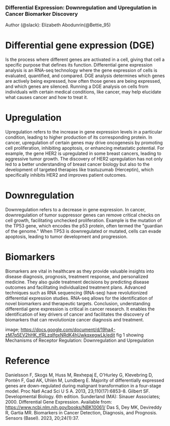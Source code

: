 ### Differential Expression: Downregulation and Upregulation in Cancer Biomarker Discovery<a id="Differential Expression: Downregulation-and-Upregulation-in-Cancer-Biomarker-Discovery"></a>
Author (@slack): Elizabeth Abodunrin(@Bettie_95)

# Differential gene expression (DGE)

Is the process where different genes are activated in a cell, giving that cell a specific purpose that defines its function. Differential gene expression analysis is an RNA-seq technology where the gene expression of cells is evaluated, quantified, and compared. DGE analysis determines which genes are actively being expressed, how often those genes are being expressed, and which genes are silenced. Running a DGE analysis on cells from individuals with certain medical conditions, like cancer, may help elucidate what causes cancer and how to treat it.

# Upregulation 

Upregulation refers to the increase in gene expression levels  in a particular condition, leading to higher production of its corresponding protein. In cancer, upregulation of certain genes may drive oncogenesis by promoting cell proliferation, inhibiting apoptosis, or enhancing metastatic potential. For example, the gene HER2 is upregulated in some breast cancers, leading to aggressive tumor growth. The discovery of HER2 upregulation has not only led to a better understanding of breast cancer biology but also to the development of targeted therapies like trastuzumab (Herceptin), which specifically inhibits HER2 and improves patient outcomes. 

# Downregulation 

Downregulation refers to a decrease in gene expression. In cancer, downregulation of tumor suppressor genes can remove critical checks on cell growth, facilitating unchecked proliferation. Example is the mutation of the TP53 gene, which encodes the p53 protein, often termed the "guardian of the genome." When TP53 is downregulated or mutated, cells can evade apoptosis, leading to tumor development and progression.

# Biomarkers 

Biomarkers are vital in healthcare as they provide valuable insights into disease diagnosis, prognosis, treatment response, and personalized medicine. They also guide treatment decisions by predicting disease outcomes and facilitating individualized treatment plans. Advanced techniques such as RNA sequencing (RNA-seq) have revolutionized differential expression studies. RNA-seq allows for the identification of novel biomarkers and therapeutic targets.
Conclusion, understanding differential gene expression is critical in cancer research. It enables the identification of key drivers of cancer and facilitates the discovery of biomarkers that can revolutionize cancer diagnosis and treatment.
 

image; https://docs.google.com/document/d/19ha4-zM7q5EV2hHK_tfRLzqlfgxNRdK4hUwkqxegwLk/edit  fig 1 showing Mechanisms of Receptor Regulation: Downregulation and Upregulation

# Reference

Danielsson F, Skogs M, Huss M, Rexhepaj E, O'Hurley G, Klevebring D, Pontén F, Gad AK, Uhlén M, Lundberg E. Majority of differentially expressed genes are down-regulated during malignant transformation in a four-stage model. Proc Natl Acad Sci U S A. 2013, 23;110(17):6853-8.
Gilbert SF. Developmental Biology. 6th edition. Sunderland (MA): Sinauer Associates; 2000. Differential Gene Expression. Available from: https://www.ncbi.nlm.nih.gov/books/NBK10061/
Das S, Dey MK, Devireddy R, Gartia MR. Biomarkers in Cancer Detection, Diagnosis, and Prognosis. Sensors (Basel). 2023, 20;24(1):37. 


